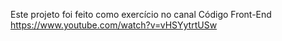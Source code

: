 Este projeto foi feito como exercício no canal Código Front-End https://www.youtube.com/watch?v=vHSYytrtUSw